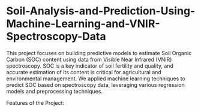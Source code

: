 # Soil-Analysis-and-Prediction-Using-Machine-Learning-and-VNIR-Spectroscopy-Data

This project focuses on building predictive models to estimate Soil Organic Carbon (SOC) content using data from Visible Near Infrared (VNIR) spectroscopy.
SOC is a key indicator of soil fertility and quality, and accurate estimation of its content is critical for agricultural and environmental management.
We applied machine learning techniques to predict SOC based on spectroscopy data, leveraging various regression models and preprocessing techniques.



Features of the Project:
